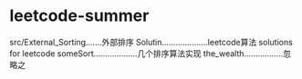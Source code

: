 # leetcode-summer

src/External_Sorting.......外部排序
Solutin....................leetcode算法 solutions for leetcode
someSort...................几个排序算法实现
the_wealth.................忽略之
